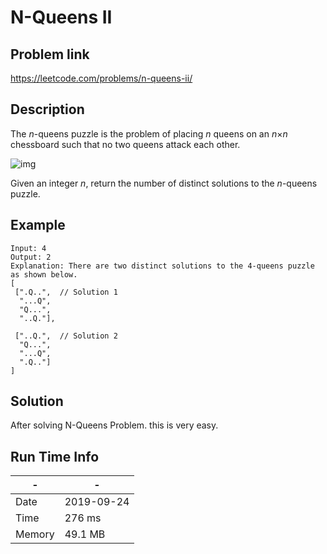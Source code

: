 # N-Queens II

## Problem link
https://leetcode.com/problems/n-queens-ii/

## Description
The *n*-queens puzzle is the problem of placing *n* queens on an *n*×*n* chessboard such that no two queens attack each other.

![img](https://assets.leetcode.com/uploads/2018/10/12/8-queens.png)

Given an integer *n*, return the number of distinct solutions to the *n*-queens puzzle.
## Example


```
Input: 4
Output: 2
Explanation: There are two distinct solutions to the 4-queens puzzle as shown below.
[
 [".Q..",  // Solution 1
  "...Q",
  "Q...",
  "..Q."],

 ["..Q.",  // Solution 2
  "Q...",
  "...Q",
  ".Q.."]
]
```

## Solution
After solving N-Queens Problem. this is very easy.


## Run Time Info

\- | \-
------------ | -------------
Date | 2019-09-24
Time |  276 ms
Memory | 49.1 MB	


